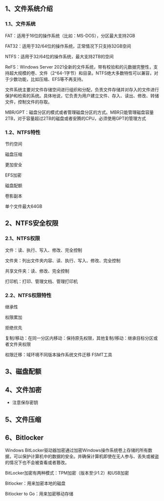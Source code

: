 ## 1、文件系统介绍

### 1.1、文件系统

FAT：适用于16位的操作系统（比如：MS-DOS），分区最大支持2GB

FAT32：适用于32/64位的操作系统，正常情况下只支持32GB空间

NTFS：适用于32/64位的操作系统，最大支持2TB的空间

ReFS：Windows Server 2021全新的文件系统，带有校验和的元数据完整性，支持超大规模的卷、文件（2^64-1字节）和目录。NTFS绝大多数特性可以兼容，对于少数功能，比如压缩、EFS等不再支持。

文件系统主要对文件存储空间进行组织和分配，负责文件存储并对存入的文件进行保护和检索的系统。具体地说，它负责为用户建立文件、存入、读出、修改、转储文件，控制文件的存取。



MBR/GPT：磁盘分区的模式或者管理磁盘分区的方式。MBR只能管理磁盘容量2TB，对于容量超过2TB的磁盘或者安腾的CPU，必须使用GPT的管理方式

### 1.2、NTFS特性

节约空间

磁盘压缩

更加安全

EFS加密

磁盘配额

卷影副本

单个文件最大64GB

## 2、NTFS安全权限

### 2.1、NTFS权限

文件：读、执行、写入、修改、完全控制

文件夹：列出文件夹内容、读、执行、写入、修改、完全控制

共享文件夹：读、修改、完全控制

打印机：打印、管理文档、管理打印机

### 2.2、NTFS权限特性

继承性

权限累加

拒绝优先

复制/移动：在同一分区内移动：保持原先权限，其他复制/移动：继承目标分区或者文件夹权限



权限迁移：域环境不同版本操作系统文件迁移   FSMT工具



## 3、磁盘配额



## 4、文件加密

- 注意保存密钥

## 5、文件压缩



## 6、Bitlocker

Windows BitLocker驱动器加密通过加密Windows操作系统卷上存储的所有数据，可以保护计算机中的数据的安全。并确保计算机即使在无人参与、丢失或被盗的情况下也不会被查看或者篡改。

BitLocker加密有两种模式：TPM加密（版本至少1.2）和USB加密

Bitlocker：用来加密本地的磁盘

Bitlocker to Go：用来加密移动存储







